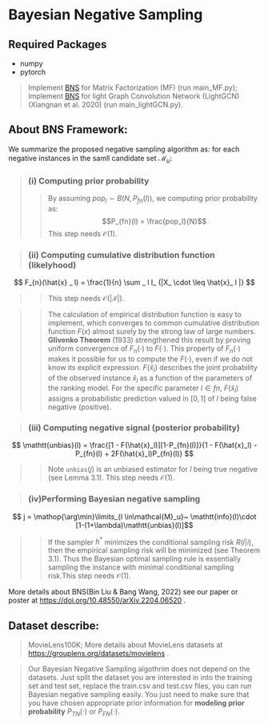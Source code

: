 # Bayesian Negative Sampling

## Required Packages
- numpy
- pytorch
>Implement [BNS](https://doi.org/10.48550/arXiv.2204.06520) for Matrix Factorization (MF) (run main_MF.py); <br>
>Implement [BNS](https://doi.org/10.48550/arXiv.2204.06520) for light Graph Convolution Network (LightGCN) (Xiangnan et al. 2020) (run main_lightGCN.py).

## About BNS Framework:
We summarize the proposed negative sampling algorithm as: for each negative instances in the samll candidate set $\mathcal{M}_u$:

>### (i) Computing prior probability
>>By assuming $pop_l \sim B (N, P_{fn}(l))$, we computing prior probability as:
$$P_{fn}(l) = \frac{pop_l}{N}$$
>>This step needs $\mathcal{O}(1)$.


>### (ii) Computing cumulative distribution function (likelyhood) 
$$ F_{n}(\hat{x} _ l) = \frac{1}{n} \sum _ l I_ {|X_ \cdot \leq \hat{x}_ l |} $$
>>This step needs $\mathcal{O}(|\mathcal{I}|)$.
  
>>The calculation of empirical distribution function is easy to implement, which  converges to common cumulative distribution function $F(x)$ almost surely by the strong law of large numbers. **Glivenko Theorem** (1933) strengthened this result by proving uniform convergence of $F_n(\cdot)$ to $F(\cdot)$. This property of $F_n(\cdot)$ makes it possible for us to compute the $F(\cdot)$, even if we do not know its explicit expression. $F(\hat{x}_l)$ describes the joint probability of the observed instance $\hat{x}_l$ as a function of the parameters of the ranking model. For the specific parameter $l \in fn$, $F(\hat{x}_l)$ assigns a probabilistic prediction valued in $[0,1]$ of $l$ being false negative (positive).<br>

>### (iii) Computing  negative signal (posterior probability) 
$$ \mathtt{unbias}(l) = \frac{[1 - F(\hat{x}_l)][1-P_{fn}(l)]}{1 - F(\hat{x}_l) -P_{fn}(l) + 2F(\hat{x}_l)P_{fn}(l)} $$
>>Note $\mathtt{unbias}(j)$ is an unbiased estimator for $l$ being true negative (see Lemma 3.1). This step needs $\mathcal{O}(1)$.<br>

>### (iv)Performing Bayesian negative sampling
$$ j  =  \mathop{\arg\min}\limits_{l \in\mathcal{M}_u}~ \mathtt{info}(l)\cdot [1-(1+\lambda)\mathtt{unbias}(l)]$$
>>If the sampler $h^*$ minimizes the conditional sampling risk $R(l|i)$, then the empirical sampling risk will be minimized (see Theorem 3.1). Thus the Bayesian optimal sampling rule is essentially sampling the instance with minimal conditional sampling risk.This step needs $\mathcal{O}(1)$. <br>

More details about BNS(Bin Liu & Bang Wang, 2022) see our paper or poster at https://doi.org/10.48550/arXiv.2204.06520 .

## Dataset describe: 
>MovieLens100K; More details about MovieLens datasets at https://grouplens.org/datasets/movielens .<br>

>Our Bayesian Negative Sampling algothrim does not depend on the datasets. Just split the dataset you are interested in into the training set and test set, replace the train.csv and test.csv files, you can run Bayesian negative sampling easily. You just need to make sure that you have chosen appropriate prior information for **modeling prior probability** $P_{TN}(\cdot)$ or $P_{FN}(\cdot)$.
